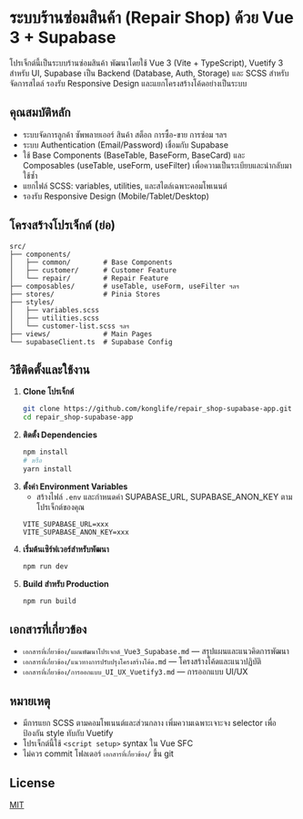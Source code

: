 # ระบบร้านซ่อมสินค้า (Repair Shop) ด้วย Vue 3 + Supabase

โปรเจ็กต์นี้เป็นระบบร้านซ่อมสินค้า พัฒนาโดยใช้ Vue 3 (Vite + TypeScript), Vuetify 3 สำหรับ UI, Supabase เป็น Backend (Database, Auth, Storage) และ SCSS สำหรับจัดการสไตล์ รองรับ Responsive Design และแยกโครงสร้างโค้ดอย่างเป็นระบบ

## คุณสมบัติหลัก
- ระบบจัดการลูกค้า ซัพพลายเออร์ สินค้า สต็อก การซื้อ-ขาย การซ่อม ฯลฯ
- ระบบ Authentication (Email/Password) เชื่อมกับ Supabase
- ใช้ Base Components (BaseTable, BaseForm, BaseCard) และ Composables (useTable, useForm, useFilter) เพื่อความเป็นระเบียบและนำกลับมาใช้ซ้ำ
- แยกไฟล์ SCSS: variables, utilities, และสไตล์เฉพาะคอมโพเนนต์
- รองรับ Responsive Design (Mobile/Tablet/Desktop)

## โครงสร้างโปรเจ็กต์ (ย่อ)
```
src/
├── components/
│   ├── common/        # Base Components
│   ├── customer/      # Customer Feature
│   └── repair/        # Repair Feature
├── composables/       # useTable, useForm, useFilter ฯลฯ
├── stores/            # Pinia Stores
├── styles/
│   ├── variables.scss
│   ├── utilities.scss
│   └── customer-list.scss ฯลฯ
├── views/             # Main Pages
└── supabaseClient.ts  # Supabase Config
```

## วิธีติดตั้งและใช้งาน
1. **Clone โปรเจ็กต์**
   ```bash
   git clone https://github.com/konglife/repair_shop-supabase-app.git
   cd repair_shop-supabase-app
   ```
2. **ติดตั้ง Dependencies**
   ```bash
   npm install
   # หรือ
   yarn install
   ```
3. **ตั้งค่า Environment Variables**
   - สร้างไฟล์ `.env` และกำหนดค่า SUPABASE_URL, SUPABASE_ANON_KEY ตามโปรเจ็กต์ของคุณ
   ```env
   VITE_SUPABASE_URL=xxx
   VITE_SUPABASE_ANON_KEY=xxx
   ```
4. **เริ่มต้นเซิร์ฟเวอร์สำหรับพัฒนา**
   ```bash
   npm run dev
   ```
5. **Build สำหรับ Production**
   ```bash
   npm run build
   ```

## เอกสารที่เกี่ยวข้อง
- `เอกสารที่เกี่ยวข้อง/แผนพัฒนาโปรเจกต์_Vue3_Supabase.md` — สรุปแผนและแนวคิดการพัฒนา
- `เอกสารที่เกี่ยวข้อง/แนวทางการปรับปรุงโครงสร้างโค้ด.md` — โครงสร้างโค้ดและแนวปฏิบัติ
- `เอกสารที่เกี่ยวข้อง/การออกแบบ_UI_UX_Vuetify3.md` — การออกแบบ UI/UX

## หมายเหตุ
- มีการแยก SCSS ตามคอมโพเนนต์และส่วนกลาง เพิ่มความเฉพาะเจาะจง selector เพื่อป้องกัน style ทับกับ Vuetify
- โปรเจ็กต์นี้ใช้ `<script setup>` syntax ใน Vue SFC
- ไม่ควร commit โฟลเดอร์ `เอกสารที่เกี่ยวข้อง/` ขึ้น git

## License
[MIT](LICENSE)
